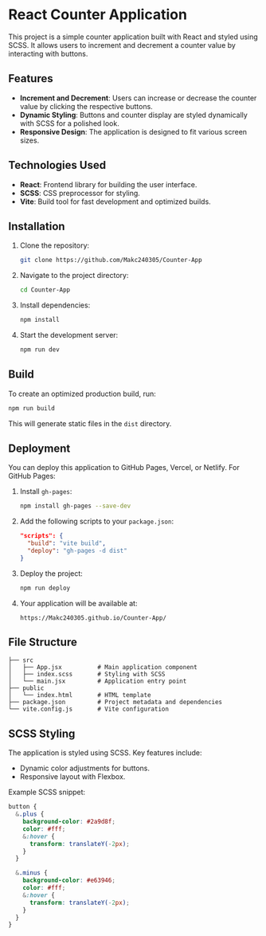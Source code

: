 # React Counter Application

This project is a simple counter application built with React and styled using SCSS. It allows users to increment and decrement a counter value by interacting with buttons.

## Features

- **Increment and Decrement**: Users can increase or decrease the counter value by clicking the respective buttons.
- **Dynamic Styling**: Buttons and counter display are styled dynamically with SCSS for a polished look.
- **Responsive Design**: The application is designed to fit various screen sizes.

## Technologies Used

- **React**: Frontend library for building the user interface.
- **SCSS**: CSS preprocessor for styling.
- **Vite**: Build tool for fast development and optimized builds.

## Installation

1. Clone the repository:
   ```bash
   git clone https://github.com/Makc240305/Counter-App
   ```
2. Navigate to the project directory:
   ```bash
   cd Counter-App
   ```
3. Install dependencies:
   ```bash
   npm install
   ```
4. Start the development server:
   ```bash
   npm run dev
   ```

## Build

To create an optimized production build, run:
```bash
npm run build
```
This will generate static files in the `dist` directory.

## Deployment

You can deploy this application to GitHub Pages, Vercel, or Netlify. For GitHub Pages:

1. Install `gh-pages`:
   ```bash
   npm install gh-pages --save-dev
   ```
2. Add the following scripts to your `package.json`:
   ```json
   "scripts": {
     "build": "vite build",
     "deploy": "gh-pages -d dist"
   }
   ```
3. Deploy the project:
   ```bash
   npm run deploy
   ```
4. Your application will be available at:
   ```
   https://Makc240305.github.io/Counter-App/
   ```

## File Structure

```
├── src
│   ├── App.jsx          # Main application component
│   ├── index.scss       # Styling with SCSS
│   └── main.jsx         # Application entry point
├── public
│   └── index.html       # HTML template
├── package.json         # Project metadata and dependencies
└── vite.config.js       # Vite configuration
```

## SCSS Styling

The application is styled using SCSS. Key features include:

- Dynamic color adjustments for buttons.
- Responsive layout with Flexbox.

Example SCSS snippet:
```scss
button {
  &.plus {
    background-color: #2a9d8f;
    color: #fff;
    &:hover {
      transform: translateY(-2px);
    }
  }

  &.minus {
    background-color: #e63946;
    color: #fff;
    &:hover {
      transform: translateY(-2px);
    }
  }
}
```
